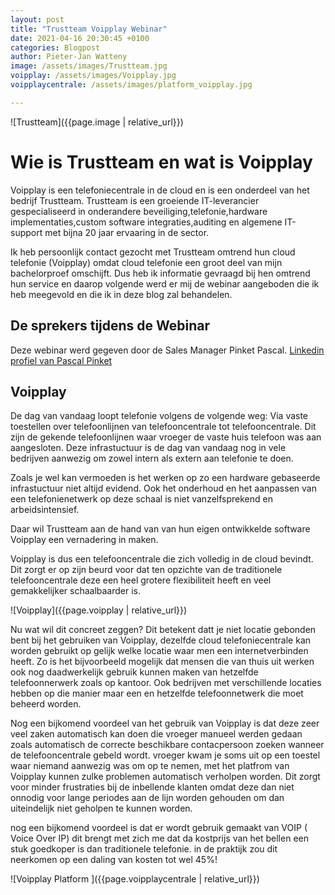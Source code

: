 ```yaml
---
layout: post
title: "Trustteam Voipplay Webinar"
date: 2021-04-16 20:30:45 +0100
categories: Blogpost
author: Pieter-Jan Watteny
image: /assets/images/Trustteam.jpg
voipplay: /assets/images/Voipplay.jpg
voipplaycentrale: /assets/images/platform_voipplay.jpg

---
```


![Trustteam]({{page.image | relative_url}})


# Wie is Trustteam en wat is Voipplay

Voipplay is een telefoniecentrale in de cloud en is een onderdeel van het bedrijf Trustteam. 
Trustteam is een groeiende IT-leverancier gespecialiseerd in onderandere beveiliging,telefonie,hardware implementaties,custom software integraties,auditing en algemene IT-support met bijna 20 jaar ervaaring in de sector.

Ik heb persoonlijk contact gezocht met Trustteam omtrend hun cloud telefonie (Voipplay) omdat cloud telefonie een groot deel van mijn bachelorproef omschijft. Dus heb ik informatie gevraagd bij hen omtrend hun service en daarop volgende werd er mij de webinar aangeboden die ik heb meegevold en die ik in deze blog zal behandelen.

## De sprekers tijdens de Webinar

Deze webinar werd gegeven door de Sales Manager Pinket Pascal.
[Linkedin profiel van Pascal Pinket](https://www.linkedin.com/in/pascalpinket/)

## Voipplay

De dag van vandaag loopt telefonie volgens de volgende weg: Via vaste toestellen over telefoonlijnen van telefooncentrale tot telefooncentrale. Dit zijn de gekende telefoonlijnen waar vroeger de vaste huis telefoon was aan aangesloten. Deze infrastuctuur is de dag van vandaag nog in vele bedrijven aanwezig om zowel intern als extern aan telefonie te doen. 

Zoals je wel kan vermoeden is het werken op zo een hardware gebaseerde infrastuctuur niet altijd evidend. Ook het onderhoud en het aanpassen van een telefonienetwerk op deze schaal is niet vanzelfsprekend en arbeidsintensief. 

Daar wil Trustteam aan de hand van van hun eigen ontwikkelde software Voipplay een vernadering in maken.

Voipplay is dus een telefooncentrale die zich volledig in de cloud bevindt. Dit zorgt er op zijn beurd voor dat ten opzichte van de traditionele telefooncentrale deze een heel grotere flexibiliteit heeft en veel gemakkelijker schaalbaarder is. 

![Voipplay]({{page.voipplay | relative_url}})

Nu wat wil dit concreet zeggen? Dit betekent datt je niet locatie gebonden bent bij het gebruiken van Voipplay, dezelfde cloud telefoniecentrale kan worden gebruikt op gelijk welke locatie waar men een internetverbinden heeft. Zo is het bijvoorbeeld mogelijk dat mensen die van thuis uit werken ook nog daadwerkelijk gebruik kunnen maken van hetzelfde telefoonnerwerk zoals op kantoor. Ook bedrijven met verschillende locaties hebben op die manier maar een en hetzelfde telefoonnetwerk die moet beheerd worden.

Nog een bijkomend voordeel van het gebruik van Voipplay is dat deze zeer veel zaken automatisch kan doen die vroeger manueel werden gedaan zoals automatisch de correcte beschikbare contacpersoon zoeken wanneer de telefooncentrale gebeld wordt. vroeger kwam je soms uit op een toestel waar niemand aanwezig was om op te nemen, met het platfrom van Voipplay kunnen zulke problemen automatisch verholpen worden. Dit zorgt voor minder frustraties bij de inbellende klanten omdat deze dan niet onnodig voor lange periodes aan de lijn worden gehouden om dan uiteindelijk niet geholpen te kunnen worden.

nog een bijkomend voordeel is dat er wordt gebruik gemaakt van VOIP ( Voice Over IP) dit brengt met zich me dat da kostprijs van het bellen een stuk goedkoper is dan traditionele telefonie. in de praktijk zou dit neerkomen op een daling van kosten tot wel 45%!

![Voipplay Platform ]({{page.voipplaycentrale | relative_url}})





